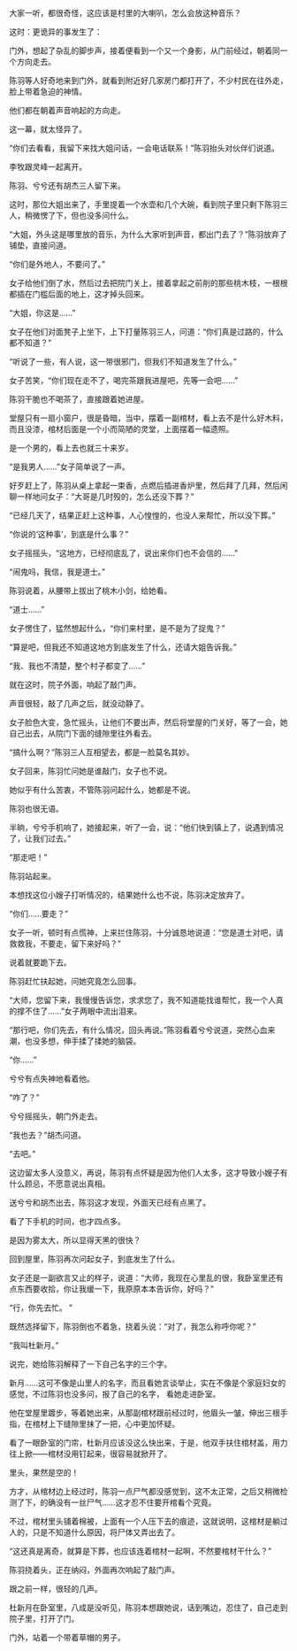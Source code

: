 大家一听，都很奇怪，这应该是村里的大喇叭，怎么会放这种音乐？

这时：更诡异的事发生了：

门外，想起了杂乱的脚步声，接着便看到一个又一个身影，从门前经过，朝着同一个方向走去。

陈羽等人好奇地来到门外，就看到附近好几家房门都打开了，不少村民在往外走，脸上带着急迫的神情。

他们都在朝着声音响起的方向走。

这一幕，就太怪异了。

“你们去看看，我留下来找大姐问话，一会电话联系！”陈羽抬头对伙伴们说道。

李牧跟灵峰一起离开。

陈羽、兮兮还有胡杰三人留下来。

这时，那位大姐出来了，手里提着一个水壶和几个大碗，看到院子里只剩下陈羽三人，稍微愣了下，但也没多问什么。

“大姐，外头这是哪里放的音乐，为什么大家听到声音，都出门去了？”陈羽放弃了铺垫，直接问道。

“你们是外地人，不要问了。”

女子给他们倒了水，然后过去把院门关上，接着拿起之前削的那些桃木枝，一根根都插在门槛后面的地上，这才掉头回来。

“大姐，你这是……”

女子在他们对面凳子上坐下，上下打量陈羽三人，问道：“你们真是过路的，什么都不知道？”

“听说了一些，有人说，这一带很邪门，但我们不知道发生了什么。”

女子苦笑，“你们现在走不了，喝完茶跟我进屋吧，先等一会吧……”

陈羽干脆也不喝茶了，直接跟着她进屋。

堂屋只有一扇小窗户，很是昏暗，当中，摆着一副棺材，看上去不是什么好木料，而且没漆，棺材后面是一个小而简陋的灵堂，上面摆着一幅遗照。

是一个男的，看上去也就三十来岁。

“是我男人……”女子简单说了一声。

好歹赶上了，陈羽从桌上拿起一束香，点燃后插进香炉里，然后拜了几拜，然后闲聊一样地问女子：“大哥是几时殁的，怎么还没下葬？”

“已经几天了，结果正赶上这种事，人心惶惶的，也没人来帮忙，所以没下葬。”

“你说的‘这种事’，到底是什么事？”

女子摇摇头，“这地方，已经彻底乱了，说出来你们也不会信的……”

“闹鬼吗，我信，我是道士。”

陈羽说着，从腰带上拔出了桃木小剑，给她看。

“道士……”

女子愣住了，猛然想起什么，“你们来村里，是不是为了捉鬼？”

“算是吧，但我还不知道这地方到底发生了什么，还请大姐告诉我。”

“我、我也不清楚，整个村子都变了……”

就在这时，院子外面，响起了敲门声。

声音很轻，敲了几声之后，就没动静了。

女子脸色大变，急忙摇头，让他们不要出声，然后将堂屋的门关好，等了一会，她自己出去，从院门下面的缝隙里往外看去。

“搞什么啊？”陈羽三人互相望去，都是一脸莫名其妙。

女子回来，陈羽忙问她是谁敲门，女子也不说。

她似乎有什么苦衷，不管陈羽问起什么，她都是不说。

陈羽也很无语。

半晌，兮兮手机响了，她接起来，听了一会，说：“他们快到镇上了，说遇到情况了，让我们过去。”

“那走吧！”

陈羽站起来。

本想找这位小嫂子打听情况的，结果她什么也不说，陈羽决定放弃了。

“你们……要走？”

女子一听，顿时有点慌神，上来拦住陈羽，十分诚恳地说道：“您是道士对吧，请救救我，不要走，留下来好吗？”

说着就要跪下去。

陈羽赶忙扶起她，问她究竟怎么回事。

“大师，您留下来，我慢慢告诉您，求求您了，我不知道能找谁帮忙，我一个人真的撑不住了……”女子两眼中流出泪来。

“那行吧，你们先去，有什么情况，回头再说。”陈羽看着兮兮说道，突然心血来潮，也没多想，伸手揉了揉她的脑袋。

“你……”

兮兮有点失神地看着他。

“咋了？”

兮兮摇摇头，朝门外走去。

“我也去？”胡杰问道。

“去吧。”

这边留太多人没意义，再说，陈羽有点怀疑是因为他们人太多，这才导致小嫂子有什么顾忌，不愿意说出真相。

送兮兮和胡杰出去，陈羽这才发现，外面天已经有点黑了。

看了下手机的时间，也才四点多。

是因为雾太大，所以显得天黑的很快？

回到屋里，陈羽再次问起女子，到底发生了什么。

女子还是一副欲言又止的样子，说道：“大师，我现在心里乱的很，我卧室里还有点东西要收拾，你让我缓一下，我原原本本告诉你，好吗？”

“行，你先去忙。 ”

既然选择留下，陈羽倒也不着急，挠着头说：“对了，我怎么称呼你呢？”

“我叫杜新月。”

说完，她给陈羽解释了一下自己名字的三个字。

新月……这可不像是山里人的名字，而且看她言谈举止，实在不像是个家庭妇女的感觉，不过陈羽也没多问，报了自己的名字， 看她走进卧室。

他在堂屋里踱步，等着她出来，从那副棺材跟前经过时，他眉头一皱，伸出三根手指，在棺材上下缝隙里抹了一把，心中更加怀疑。

看了一眼卧室的门帘，杜新月应该没这么快出来，于是，他双手扶住棺材盖，用力往上掀——棺材没用钉起来，很容易就掀开了。

里头，果然是空的！

方才，从棺材边上经过时，陈羽一点尸气都没感觉到，这不太正常，之后又稍微检测了下，的确没有一丝尸气……这才忍不住要开棺看个究竟。

不过，棺材里头铺着棉被，上面有一个人压下去的痕迹，这就说明，这棺材是躺过人的，只是不知道什么原因，将尸体又弄出去了。

“这还真是离奇，就算是下葬，也应该连着棺材一起啊，不然要棺材干什么？”

陈羽挠着头，正在纳闷，外面再次响起了敲门声。

跟之前一样，很轻的几声。

杜新月在卧室里，八成是没听见，陈羽本想跟她说，话到嘴边，忍住了，自己走到院子里，打开了门。

门外，站着一个带着草帽的男子。

